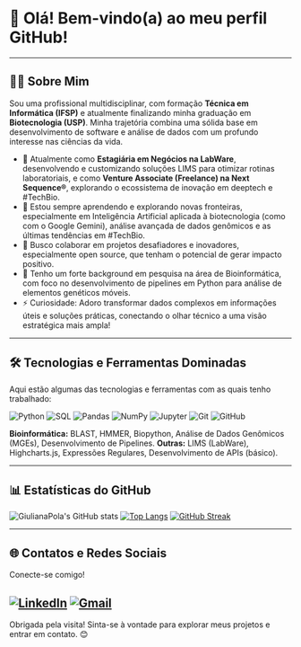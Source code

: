 # 👋 Olá! Bem-vindo(a) ao meu perfil GitHub!

---

## 👩‍💻 Sobre Mim

Sou uma profissional multidisciplinar, com formação **Técnica em Informática (IFSP)** e atualmente finalizando minha graduação em **Biotecnologia (USP)**. Minha trajetória combina uma sólida base em desenvolvimento de software e análise de dados com um profundo interesse nas ciências da vida.

- 🔭 Atualmente como **Estagiária em Negócios na LabWare**, desenvolvendo e customizando soluções LIMS para otimizar rotinas laboratoriais, e como **Venture Associate (Freelance) na Next Sequence®**, explorando o ecossistema de inovação em deeptech e #TechBio.
- 🌱 Estou sempre aprendendo e explorando novas fronteiras, especialmente em Inteligência Artificial aplicada à biotecnologia (como com o Google Gemini), análise avançada de dados genômicos e as últimas tendências em #TechBio.
- 👯 Busco colaborar em projetos desafiadores e inovadores, especialmente open source, que tenham o potencial de gerar impacto positivo.
- 🧬 Tenho um forte background em pesquisa na área de Bioinformática, com foco no desenvolvimento de pipelines em Python para análise de elementos genéticos móveis.
- ⚡ Curiosidade: Adoro transformar dados complexos em informações úteis e soluções práticas, conectando o olhar técnico a uma visão estratégica mais ampla!

---

## 🛠️ Tecnologias e Ferramentas Dominadas

Aqui estão algumas das tecnologias e ferramentas com as quais tenho trabalhado:

![Python](https://img.shields.io/badge/Python-3776AB?style=for-the-badge&logo=python&logoColor=white)
![SQL](https://img.shields.io/badge/SQL-025E8C?style=for-the-badge&logo=PostgreSQL&logoColor=white)
![Pandas](https://img.shields.io/badge/Pandas-150458?style=for-the-badge&logo=pandas&logoColor=white)
![NumPy](https://img.shields.io/badge/NumPy-013243?style=for-the-badge&logo=numpy&logoColor=white)
![Jupyter](https://img.shields.io/badge/Jupyter-F37626?style=for-the-badge&logo=Jupyter&logoColor=white)
![Git](https://img.shields.io/badge/GIT-E44C30?style=for-the-badge&logo=git&logoColor=white)
![GitHub](https://img.shields.io/badge/GitHub-181717?style=for-the-badge&logo=github&logoColor=white)

**Bioinformática:** BLAST, HMMER, Biopython, Análise de Dados Genômicos (MGEs), Desenvolvimento de Pipelines.
**Outras:** LIMS (LabWare), Highcharts.js, Expressões Regulares, Desenvolvimento de APIs (básico).

---

## 📊 Estatísticas do GitHub

![GiulianaPola's GitHub stats](https://github-readme-stats.vercel.app/api?username=GiulianaPola&show_icons=true&theme=radical&hide_border=true&count_private=true)
[![Top Langs](https://github-readme-stats.vercel.app/api/top-langs/?username=GiulianaPola&layout=compact&theme=radical&hide_border=true&langs_count=8)](https://github.com/anuraghazra/github-readme-stats)
[![GitHub Streak](https://streak-stats.demolab.com?user=GiulianaPola&theme=radical&hide_border=true)](https://git.demolab.com/GiulianaPola)

---

## 🌐 Contatos e Redes Sociais

Conecte-se comigo!

<a href="https://www.linkedin.com/in/giulianapola/" target="_blank"><img src="https://img.shields.io/badge/LinkedIn-0077B5?style=for-the-badge&logo=linkedin&logoColor=white" alt="LinkedIn"/></a>
<a href="mailto:giulianapolasp@gmail.com"><img src="https://img.shields.io/badge/Gmail-D14836?style=for-the-badge&logo=gmail&logoColor=white" alt="Gmail"/></a>
---

Obrigada pela visita! Sinta-se à vontade para explorar meus projetos e entrar em contato. 😊
